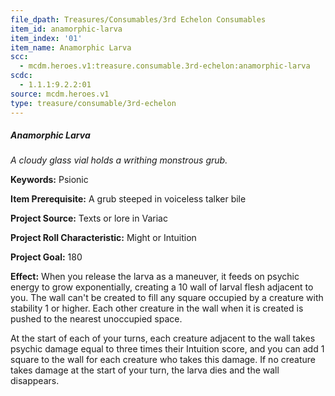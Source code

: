 ```yaml
---
file_dpath: Treasures/Consumables/3rd Echelon Consumables
item_id: anamorphic-larva
item_index: '01'
item_name: Anamorphic Larva
scc:
  - mcdm.heroes.v1:treasure.consumable.3rd-echelon:anamorphic-larva
scdc:
  - 1.1.1:9.2.2:01
source: mcdm.heroes.v1
type: treasure/consumable/3rd-echelon
---
```


##### Anamorphic Larva

*A cloudy glass vial holds a writhing monstrous grub.*

**Keywords:** Psionic

**Item Prerequisite:** A grub steeped in voiceless talker bile

**Project Source:** Texts or lore in Variac

**Project Roll Characteristic:** Might or Intuition

**Project Goal:** 180

**Effect:** When you release the larva as a maneuver, it feeds on psychic energy to grow exponentially, creating a 10 wall of larval flesh adjacent to you. The wall can't be created to fill any square occupied by a creature with stability 1 or higher. Each other creature in the wall when it is created is pushed to the nearest unoccupied space.

At the start of each of your turns, each creature adjacent to the wall takes psychic damage equal to three times their Intuition score, and you can add 1 square to the wall for each creature who takes this damage. If no creature takes damage at the start of your turn, the larva dies and the wall disappears.
